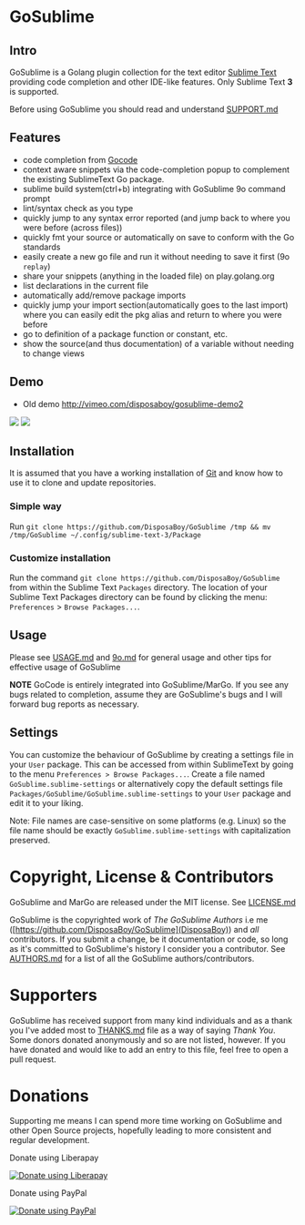 GoSublime
=========

Intro
-----

GoSublime is a Golang plugin collection for the text editor [Sublime Text](http://www.sublimetext.com/) providing code completion and other IDE-like features. Only Sublime Text **3** is supported.

Before using GoSublime you should read and understand [SUPPORT.md](https://github.com/DisposaBoy/GoSublime/blob/master/SUPPORT.md)

Features
--------

* code completion from [Gocode](https://github.com/nsf/gocode)
* context aware snippets via the code-completion popup to complement the existing SublimeText Go package.
* sublime build system(ctrl+b) integrating with GoSublime 9o command prompt
* lint/syntax check as you type
* quickly jump to any syntax error reported (and jump back to where you were before (across files))
* quickly fmt your source or automatically on save to conform with the Go standards
* easily create a new go file and run it without needing to save it first (9o `replay`)
* share your snippets (anything in the loaded file) on play.golang.org
* list declarations in the current file
* automatically add/remove package imports
* quickly jump your import section(automatically goes to the last import) where you can easily edit the pkg alias and return to where you were before
* go to definition of a package function or constant, etc.
* show the source(and thus documentation) of a variable without needing to change views

Demo
----

* Old demo http://vimeo.com/disposaboy/gosublime-demo2

![](https://github.com/DisposaBoy/GoSublime/raw/master/ss/2.png)
![](https://github.com/DisposaBoy/GoSublime/raw/master/ss/1.png)

Installation
------------

It is assumed that you have a working installation of [Git](https://git-scm.com/) and know how to use it to clone and update repositories.

### Simple way
Run `git clone https://github.com/DisposaBoy/GoSublime /tmp && mv /tmp/GoSublime ~/.config/sublime-text-3/Package`

### Customize installation
Run the command `git clone https://github.com/DisposaBoy/GoSublime` from within the Sublime Text `Packages` directory.
The location of your Sublime Text Packages directory can be found by clicking the menu: `Preferences` > `Browse Packages...`.

Usage
-----

Please see [USAGE.md](USAGE.md) and [9o.md](9o.md) for general usage and other tips for effective usage of GoSublime

**NOTE** GoCode is entirely integrated into GoSublime/MarGo. If you see any bugs related to completion,
assume they are GoSublime's bugs and I will forward bug reports as necessary.

Settings
--------

You can customize the behaviour of GoSublime by creating a settings file in your `User` package. This can be accessed from within SublimeText by going to the menu `Preferences > Browse Packages...`. Create a file named `GoSublime.sublime-settings` or alternatively copy the default settings file `Packages/GoSublime/GoSublime.sublime-settings` to your `User` package and edit it to your liking.

Note: File names are case-sensitive on some platforms (e.g. Linux) so the file name should be exactly `GoSublime.sublime-settings` with capitalization preserved.


Copyright, License & Contributors
=================================

GoSublime and MarGo are released under the MIT license. See [LICENSE.md](LICENSE.md)

GoSublime is the copyrighted work of *The GoSublime Authors* i.e me ([https://github.com/DisposaBoy/GoSublime](DisposaBoy)) and *all* contributors. If you submit a change, be it documentation or code, so long as it's committed to GoSublime's history I consider you a contributor. See [AUTHORS.md](AUTHORS.md) for a list of all the GoSublime authors/contributors.

Supporters
==========

GoSublime has received support from many kind individuals and as a thank you I've added most to [THANKS.md](THANKS.md) file as a way of saying *Thank You*. Some donors donated anonymously and so are not listed, however. If you have donated and would like to add an entry to this file, feel free to open a pull request.

Donations
=========

Supporting me means I can spend more time working on GoSublime and other Open Source projects, hopefully leading to more consistent and regular development.

Donate using Liberapay

<a href="https://liberapay.com/DisposaBoy/donate"><img alt="Donate using Liberapay" src="https://liberapay.com/assets/widgets/donate.svg"></a>



Donate using PayPal

<a href="https://www.paypal.com/cgi-bin/webscr?cmd=_s-xclick&hosted_button_id=4RFMYNTYTUQJU"><img alt="Donate using PayPal" src="https://www.paypalobjects.com/en_GB/i/btn/btn_donate_LG.gif"/></a>
